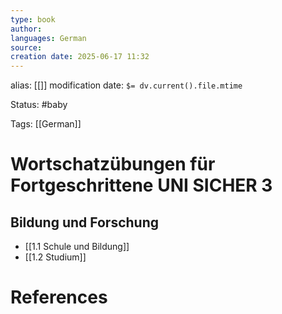 ```yaml
---
type: book
author: 
languages: German
source: 
creation date: 2025-06-17 11:32
---
```

alias: [[]]
modification date: `$= dv.current().file.mtime`

Status: #baby 

Tags: [[German]]

# Wortschatzübungen für Fortgeschrittene UNI SICHER 3
## Bildung und Forschung
- [[1.1 Schule und Bildung]]
- [[1.2 Studium]]


















# References